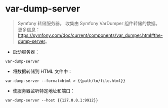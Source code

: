 # var-dump-server

> Symfony 转储服务器。
> 收集由 Symfony VarDumper 组件转储的数据。
> 更多信息：<https://symfony.com/doc/current/components/var_dumper.html#the-dump-server>。

- 启动服务器：

`var-dump-server`

- 将数据转储到 HTML 文件中：

`var-dump-server --format=html > {{path/to/file.html}}`

- 使服务器监听特定地址和端口：

`var-dump-server --host {{127.0.0.1:9912}}`